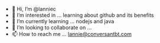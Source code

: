 - 👋 Hi, I’m @lanniec
- 👀 I’m interested in ... learning about github and its benefits
- 🌱 I’m currently learning ... nodejs and java
- 💞️ I’m looking to collaborate on ...
- 📫 How to reach me ... lannie@conversantbt.com

<!---
lanniec/lanniec is a ✨ special ✨ repository because its `README.md` (this file) appears on your GitHub profile.
You can click the Preview link to take a look at your changes.
--->
